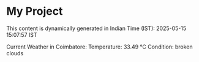 # My Project

This content is dynamically generated in Indian Time (IST): 2025-05-15 15:07:57 IST


Current Weather in Coimbatore:
Temperature: 33.49 °C
Condition: broken clouds
